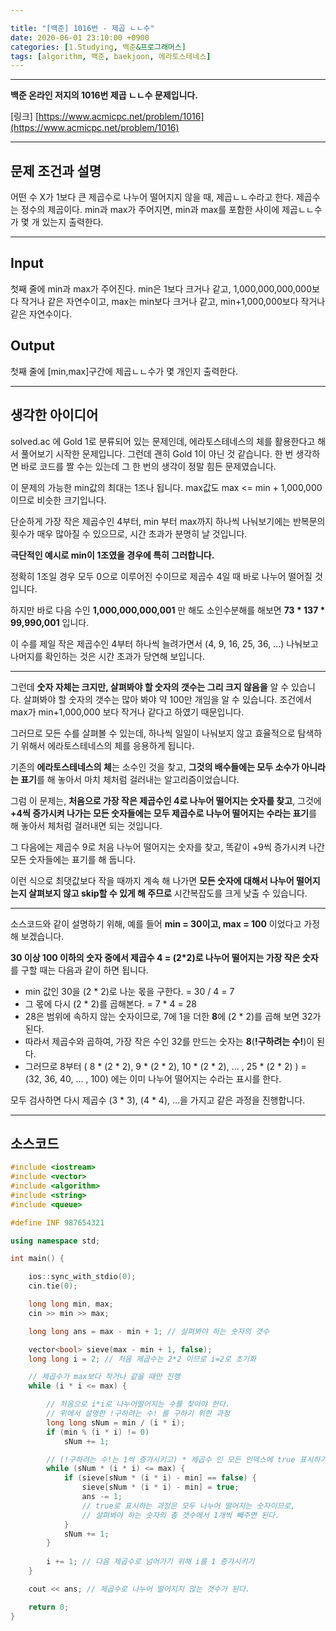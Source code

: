 ```yaml
---

title: "[백준] 1016번 - 제곱 ㄴㄴ수"
date: 2020-06-01 23:10:00 +0900
categories: [1.Studying, 백준&프로그래머스]
tags: [algorithm, 백준, baekjoon, 에라토스테네스]
---
```




------

**백준 온라인 저지의 1016번 제곱 ㄴㄴ수 문제입니다.**

[링크] [https://www.acmicpc.net/problem/1016](https://www.acmicpc.net/problem/1016)

---

## **문제 조건과 설명**

어떤 수 X가 1보다 큰 제곱수로 나누어 떨어지지 않을 때, 제곱ㄴㄴ수라고 한다. 제곱수는 정수의 제곱이다. min과 max가 주어지면, min과 max를 포함한 사이에 제곱ㄴㄴ수가 몇 개 있는지 출력한다.

------




## **Input**

첫째 줄에 min과 max가 주어진다. min은 1보다 크거나 같고, 1,000,000,000,000보다 작거나 같은 자연수이고, max는 min보다 크거나 같고, min+1,000,000보다 작거나 같은 자연수이다.

## **Output**

첫째 줄에 [min,max]구간에 제곱ㄴㄴ수가 몇 개인지 출력한다.

---



## **생각한 아이디어**

solved.ac 에 Gold 1로 분류되어 있는 문제인데, 에라토스테네스의 체를 활용한다고 해서 풀어보기 시작한 문제입니다. 그런데 괜히 Gold 1이 아닌 것 같습니다. 한 번 생각하면 바로 코드를 짤 수는 있는데 그 한 번의 생각이 정말 힘든 문제였습니다.

이 문제의 가능한 min값의 최대는 1조나 됩니다. max값도 max <= min + 1,000,000 이므로 비슷한 크기입니다.

단순하게 가장 작은 제곱수인 4부터, min 부터 max까지 하나씩 나눠보기에는 반복문의 횟수가 매우 많아질 수 있으므로, 시간 초과가 분명히 날 것입니다.

**극단적인 예시로 min이 1조였을 경우에 특히 그러합니다.**

정확히 1조일 경우 모두 0으로 이루어진 수이므로 제곱수 4일 때 바로 나누어 떨어질 것입니다.

하지만 바로 다음 수인 **1,000,000,000,001** 만 해도 소인수분해를 해보면 **73 * 137 * 99,990,001** 입니다.

이 수를 제일 작은 제곱수인 4부터 하나씩 늘려가면서 (4, 9, 16, 25, 36, ...) 나눠보고 나머지를 확인하는 것은 시간 초과가 당연해 보입니다.

------

그런데 **숫자 자체는 크지만, 살펴봐야 할 숫자의 갯수는 그리 크지 않음을** 알 수 있습니다. 살펴봐야 할 숫자의 갯수는 많아 봐야 약 100만 개임을 알 수 있습니다. 조건에서 max가 min+1,000,000 보다 작거나 같다고 하였기 때문입니다.

그러므로 모든 수를 살펴볼 수 있는데, 하나씩 일일이 나눠보지 않고 효율적으로 탐색하기 위해서 에라토스테네스의 체를 응용하게 됩니다.

기존의 **에라토스테네스의 체**는 소수인 것을 찾고, **그것의 배수들에는 모두 소수가 아니라는 표기**를 해 놓아서 마치 체처럼 걸러내는 알고리즘이었습니다. 

그럼 이 문제는, **처음으로 가장 작은 제곱수인 4로 나누어 떨어지는 숫자를 찾고**, 그것에 **+4씩 증가시켜 나가는 모든 숫자들에는 모두 제곱수로 나누어 떨어지는 수라는 표기**를 해 놓아서 체처럼 걸러내면 되는 것입니다.

그 다음에는 제곱수 9로 처음 나누어 떨어지는 숫자를 찾고, 똑같이 +9씩 증가시켜 나간 모든 숫자들에는 표기를 해 둡니다.

이런 식으로 최댓값보다 작을 때까지 계속 해 나가면 **모든 숫자에 대해서 나누어 떨어지는지 살펴보지 않고 skip할 수 있게 해 주므로** 시간복잡도를 크게 낮출 수 있습니다.

------

소스코드와 같이 설명하기 위해, 예를 들어 **min = 30이고, max = 100** 이었다고 가정해 보겠습니다.

**30 이상 100 이하의 숫자 중에서 제곱수 4 = (2*2)로 나누어 떨어지는 가장 작은 숫자**를 구할 때는 다음과 같이 하면 됩니다.

* min 값인 30을 (2 * 2)로 나눈 몫을 구한다. = 30 / 4 = 7
* 그 몫에 다시 (2 * 2)를 곱해본다. = 7 * 4 = 28
* 28은 범위에 속하지 않는 숫자이므로, 7에 1을 더한 **8**에 (2 * 2)를 곱해 보면 32가 된다.
* 따라서 제곱수와 곱하여, 가장 작은 수인 32를 만드는 숫자는 **8**(**!구하려는 수!**)이 된다.
* 그러므로 8부터 ( 8 * (2 * 2), 9 * (2 * 2), 10 * (2 * 2), ... , 25 * (2 * 2) ) = (32, 36, 40, ... , 100) 에는 이미 나누어 떨어지는 수라는 표시를 한다.

모두 검사하면 다시 제곱수 (3 * 3), (4 * 4), ...을 가지고 같은 과정을 진행합니다.

------



## **소스코드**

```c++
#include <iostream>
#include <vector>
#include <algorithm>
#include <string>
#include <queue>

#define INF 987654321

using namespace std;

int main() {

	ios::sync_with_stdio(0);
	cin.tie(0);

	long long min, max;
	cin >> min >> max;

	long long ans = max - min + 1; // 살펴봐야 하는 숫자의 갯수

	vector<bool> sieve(max - min + 1, false);
	long long i = 2; // 처음 제곱수는 2*2 이므로 i=2로 초기화

    // 제곱수가 max보다 작거나 같을 때만 진행
	while (i * i <= max) {

		// 처음으로 i*i로 나누어떨어지는 수를 찾아야 한다.
        // 위에서 설명한 !구하려는 수! 를 구하기 위한 과정
		long long sNum = min / (i * i);
		if (min % (i * i) != 0)
            sNum += 1;

        // (!구하려는 수!는 1씩 증가시키고) * 제곱수 인 모든 인덱스에 true 표시하기
		while (sNum * (i * i) <= max) {
			if (sieve[sNum * (i * i) - min] == false) {
				sieve[sNum * (i * i) - min] = true;
				ans -= 1;
                // true로 표시하는 과정은 모두 나누어 떨어지는 숫자이므로,
                // 살펴봐야 하는 숫자의 총 갯수에서 1개씩 빼주면 된다.
			}
			sNum += 1;
		}
        
		i += 1; // 다음 제곱수로 넘어가기 위해 i를 1 증가시키기
	}

	cout << ans; // 제곱수로 나누어 떨어지지 않는 갯수가 된다.

	return 0;
}
```

